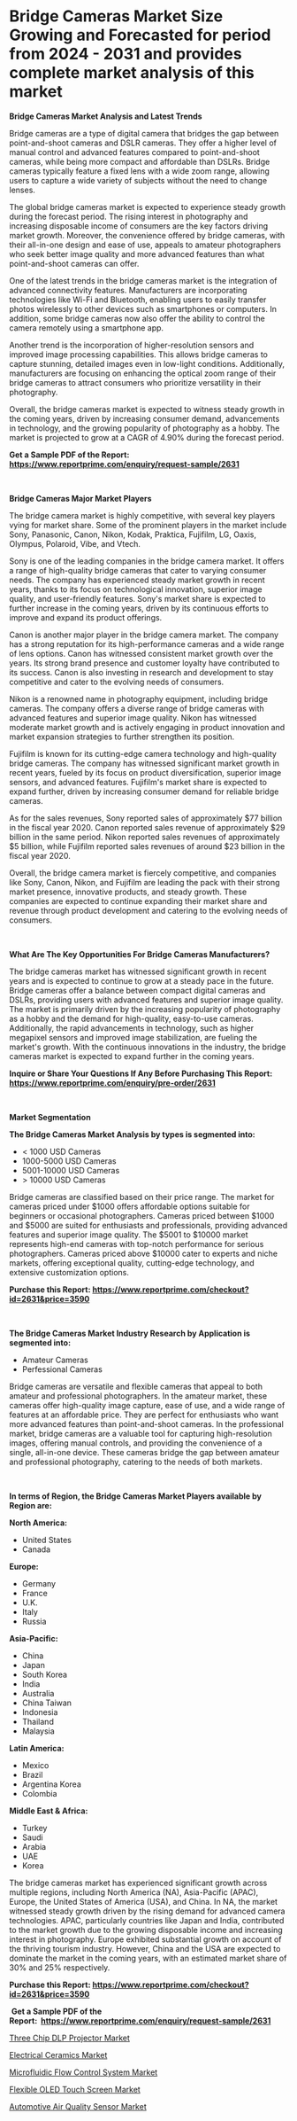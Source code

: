 <p><h1>Bridge Cameras Market Size Growing and Forecasted for period from 2024 - 2031 and provides complete market analysis of this market</h1></p><p><strong>Bridge Cameras Market Analysis and Latest Trends</strong></p>
<p><p>Bridge cameras are a type of digital camera that bridges the gap between point-and-shoot cameras and DSLR cameras. They offer a higher level of manual control and advanced features compared to point-and-shoot cameras, while being more compact and affordable than DSLRs. Bridge cameras typically feature a fixed lens with a wide zoom range, allowing users to capture a wide variety of subjects without the need to change lenses.</p><p>The global bridge cameras market is expected to experience steady growth during the forecast period. The rising interest in photography and increasing disposable income of consumers are the key factors driving market growth. Moreover, the convenience offered by bridge cameras, with their all-in-one design and ease of use, appeals to amateur photographers who seek better image quality and more advanced features than what point-and-shoot cameras can offer.</p><p>One of the latest trends in the bridge cameras market is the integration of advanced connectivity features. Manufacturers are incorporating technologies like Wi-Fi and Bluetooth, enabling users to easily transfer photos wirelessly to other devices such as smartphones or computers. In addition, some bridge cameras now also offer the ability to control the camera remotely using a smartphone app.</p><p>Another trend is the incorporation of higher-resolution sensors and improved image processing capabilities. This allows bridge cameras to capture stunning, detailed images even in low-light conditions. Additionally, manufacturers are focusing on enhancing the optical zoom range of their bridge cameras to attract consumers who prioritize versatility in their photography.</p><p>Overall, the bridge cameras market is expected to witness steady growth in the coming years, driven by increasing consumer demand, advancements in technology, and the growing popularity of photography as a hobby. The market is projected to grow at a CAGR of 4.90% during the forecast period.</p></p>
<p><strong>Get a Sample PDF of the Report:&nbsp; <a href="https://www.reportprime.com/enquiry/request-sample/2631">https://www.reportprime.com/enquiry/request-sample/2631</a></strong></p>
<p>&nbsp;</p>
<p><strong>Bridge Cameras Major Market Players</strong></p>
<p><p>The bridge camera market is highly competitive, with several key players vying for market share. Some of the prominent players in the market include Sony, Panasonic, Canon, Nikon, Kodak, Praktica, Fujifilm, LG, Oaxis, Olympus, Polaroid, Vibe, and Vtech.</p><p>Sony is one of the leading companies in the bridge camera market. It offers a range of high-quality bridge cameras that cater to varying consumer needs. The company has experienced steady market growth in recent years, thanks to its focus on technological innovation, superior image quality, and user-friendly features. Sony's market share is expected to further increase in the coming years, driven by its continuous efforts to improve and expand its product offerings.</p><p>Canon is another major player in the bridge camera market. The company has a strong reputation for its high-performance cameras and a wide range of lens options. Canon has witnessed consistent market growth over the years. Its strong brand presence and customer loyalty have contributed to its success. Canon is also investing in research and development to stay competitive and cater to the evolving needs of consumers.</p><p>Nikon is a renowned name in photography equipment, including bridge cameras. The company offers a diverse range of bridge cameras with advanced features and superior image quality. Nikon has witnessed moderate market growth and is actively engaging in product innovation and market expansion strategies to further strengthen its position.</p><p>Fujifilm is known for its cutting-edge camera technology and high-quality bridge cameras. The company has witnessed significant market growth in recent years, fueled by its focus on product diversification, superior image sensors, and advanced features. Fujifilm's market share is expected to expand further, driven by increasing consumer demand for reliable bridge cameras.</p><p>As for the sales revenues, Sony reported sales of approximately $77 billion in the fiscal year 2020. Canon reported sales revenue of approximately $29 billion in the same period. Nikon reported sales revenues of approximately $5 billion, while Fujifilm reported sales revenues of around $23 billion in the fiscal year 2020.</p><p>Overall, the bridge camera market is fiercely competitive, and companies like Sony, Canon, Nikon, and Fujifilm are leading the pack with their strong market presence, innovative products, and steady growth. These companies are expected to continue expanding their market share and revenue through product development and catering to the evolving needs of consumers.</p></p>
<p>&nbsp;</p>
<p><strong>What Are The Key Opportunities For Bridge Cameras Manufacturers?</strong></p>
<p><p>The bridge cameras market has witnessed significant growth in recent years and is expected to continue to grow at a steady pace in the future. Bridge cameras offer a balance between compact digital cameras and DSLRs, providing users with advanced features and superior image quality. The market is primarily driven by the increasing popularity of photography as a hobby and the demand for high-quality, easy-to-use cameras. Additionally, the rapid advancements in technology, such as higher megapixel sensors and improved image stabilization, are fueling the market's growth. With the continuous innovations in the industry, the bridge cameras market is expected to expand further in the coming years.</p></p>
<p><strong>Inquire or Share Your Questions If Any Before Purchasing This Report: <a href="https://www.reportprime.com/enquiry/pre-order/2631">https://www.reportprime.com/enquiry/pre-order/2631</a></strong></p>
<p>&nbsp;</p>
<p><strong>Market Segmentation</strong></p>
<p><strong>The Bridge Cameras Market Analysis by types is segmented into:</strong></p>
<p><ul><li>< 1000 USD Cameras</li><li>1000-5000 USD Cameras</li><li>5001-10000 USD Cameras</li><li>> 10000 USD Cameras</li></ul></p>
<p><p>Bridge cameras are classified based on their price range. The market for cameras priced under $1000 offers affordable options suitable for beginners or occasional photographers. Cameras priced between $1000 and $5000 are suited for enthusiasts and professionals, providing advanced features and superior image quality. The $5001 to $10000 market represents high-end cameras with top-notch performance for serious photographers. Cameras priced above $10000 cater to experts and niche markets, offering exceptional quality, cutting-edge technology, and extensive customization options.</p></p>
<p><strong>Purchase this Report:&nbsp;<a href="https://www.reportprime.com/checkout?id=2631&price=3590">https://www.reportprime.com/checkout?id=2631&price=3590</a></strong></p>
<p>&nbsp;</p>
<p><strong>The Bridge Cameras Market Industry Research by Application is segmented into:</strong></p>
<p><ul><li>Amateur Cameras</li><li>Perfessional Cameras</li></ul></p>
<p><p>Bridge cameras are versatile and flexible cameras that appeal to both amateur and professional photographers. In the amateur market, these cameras offer high-quality image capture, ease of use, and a wide range of features at an affordable price. They are perfect for enthusiasts who want more advanced features than point-and-shoot cameras. In the professional market, bridge cameras are a valuable tool for capturing high-resolution images, offering manual controls, and providing the convenience of a single, all-in-one device. These cameras bridge the gap between amateur and professional photography, catering to the needs of both markets.</p></p>
<p>&nbsp;</p>
<p><strong>In terms of Region, the Bridge Cameras Market Players available by Region are:</strong></p>
<p>
    <p> <strong> North America: </strong>
        <ul>
            <li>United States</li>
            <li>Canada</li>
        </ul>
        </p> 
    <p> <strong> Europe: </strong>
        <ul>
            <li>Germany</li>
            <li>France</li>
            <li>U.K.</li>
            <li>Italy</li>
            <li>Russia</li>
        </ul>
        </p> 
    <p> <strong> Asia-Pacific: </strong>
        <ul>
            <li>China</li>
            <li>Japan</li>
            <li>South Korea</li>
            <li>India</li>
            <li>Australia</li>
            <li>China Taiwan</li>
            <li>Indonesia</li>
            <li>Thailand</li>
            <li>Malaysia</li>
        </ul>
        </p> 
    <p> <strong> Latin America: </strong>
        <ul>
            <li>Mexico</li>
            <li>Brazil</li>
            <li>Argentina Korea</li>
            <li>Colombia</li>
        </ul>
        </p> 
    <p> <strong> Middle East & Africa: </strong>
        <ul>
            <li>Turkey</li>
            <li>Saudi</li>
            <li>Arabia</li>
            <li>UAE</li>
            <li>Korea</li>
        </ul>
    </p>
    </p>
<p><p>The bridge cameras market has experienced significant growth across multiple regions, including North America (NA), Asia-Pacific (APAC), Europe, the United States of America (USA), and China. In NA, the market witnessed steady growth driven by the rising demand for advanced camera technologies. APAC, particularly countries like Japan and India, contributed to the market growth due to the growing disposable income and increasing interest in photography. Europe exhibited substantial growth on account of the thriving tourism industry. However, China and the USA are expected to dominate the market in the coming years, with an estimated market share of 30% and 25% respectively.</p></p>
<p><strong>Purchase this Report: <a href="https://www.reportprime.com/checkout?id=2631&price=3590">https://www.reportprime.com/checkout?id=2631&price=3590</a></strong></p>
<p>&nbsp;<strong>Get a Sample PDF of the Report:&nbsp;&nbsp;<a href="https://www.reportprime.com/enquiry/request-sample/2631">https://www.reportprime.com/enquiry/request-sample/2631</a></strong></p>
<p><strong></strong></p>
<p><p><a href="https://github.com/scarol104/Market-Research-Report-List-2/blob/main/three-chip-dlp-projector-market.md">Three Chip DLP Projector Market</a></p><p><a href="https://github.com/dzharov81/Market-Research-Report-List-2/blob/main/electrical-ceramics-market.md">Electrical Ceramics Market</a></p><p><a href="https://github.com/gshchiplitsov/Market-Research-Report-List-2/blob/main/microfluidic-flow-control-system-market.md">Microfluidic Flow Control System Market</a></p><p><a href="https://github.com/deliacustodio40/Market-Research-Report-List-2/blob/main/flexible-oled-touch-screen-market.md">Flexible OLED Touch Screen Market</a></p><p><a href="https://github.com/ambrozg/Market-Research-Report-List-2/blob/main/automotive-air-quality-sensor-market.md">Automotive Air Quality Sensor Market</a></p></p>